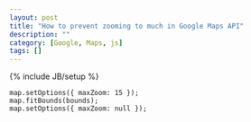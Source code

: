 ```yaml
---
layout: post
title: "How to prevent zooming to much in Google Maps API"
description: ""
category: [Google, Maps, js]
tags: []
---
```

{% include JB/setup %}

    
    map.setOptions({ maxZoom: 15 });
    map.fitBounds(bounds);
    map.setOptions({ maxZoom: null });

